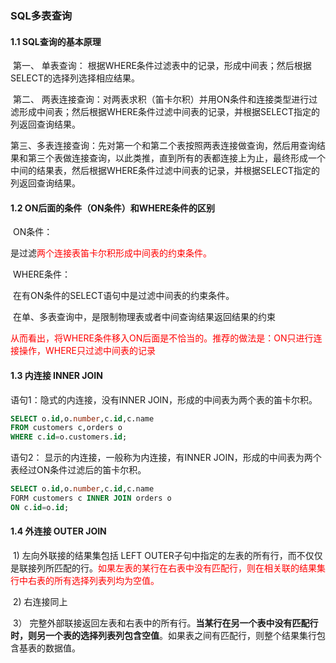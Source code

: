 ### SQL多表查询

#### 1.1 SQL查询的基本原理

​	第一、 单表查询： 根据WHERE条件过滤表中的记录，形成中间表；然后根据SELECT的选择列选择相应结果。

​	第二、 两表连接查询：对两表求积（笛卡尔积）并用ON条件和连接类型进行过滤形成中间表；然后根据WHERE条件过滤中间表的记录，并根据SELECT指定的列返回查询结果。

​	 第三、多表连接查询：先对第一个和第二个表按照两表连接做查询，然后用查询结果和第三个表做连接查询，以此类推，直到所有的表都连接上为止，最终形成一个中间的结果表，然后根据WHERE条件过滤中间表的记录，并根据SELECT指定的列返回查询结果。 

#### 1.2 ON后面的条件（ON条件）和WHERE条件的区别

​	ON条件：

​	是过滤<font color="red">两个连接表笛卡尔积形成中间表的约束条件。</font>

​	WHERE条件：

​	在有ON条件的SELECT语句中是过滤中间表的约束条件。

​	在单、多表查询中，是限制物理表或者中间查询结果返回结果的约束

​	<font color="red">从而看出，将WHERE条件移入ON后面是不恰当的。推荐的做法是：ON只进行连接操作，WHERE只过滤中间表的记录</font>

#### 1.3 内连接 INNER JOIN

   语句1：隐式的内连接，没有INNER JOIN，形成的中间表为两个表的笛卡尔积。

```sql
SELECT o.id,o.number,c.id,c.name
FROM customers c,orders o
WHERE c.id=o.customers.id;
```
  语句2： 显示的内连接，一般称为内连接，有INNER JOIN，形成的中间表为两个表经过ON条件过滤后的笛卡尔积。

```sql
SELECT o.id,o.number,c.id,c.name
FORM customers c INNER JOIN orders o
ON c.id=o.id;	
```

#### 1.4 外连接 OUTER JOIN

​	1)   左向外联接的结果集包括 LEFT OUTER子句中指定的左表的所有行，而不仅仅是联接列所匹配的行。<font color="red">如果左表的某行在右表中没有匹配行，则在相关联的结果集行中右表的所有选择列表列均为空值。</font>  

​	2)    右连接同上

​	3） 完整外部联接返回左表和右表中的所有行。**当某行在另一个表中没有匹配行时，则另一个表的选择列表列包含空值**。如果表之间有匹配行，则整个结果集行包含基表的数据值。 





​    